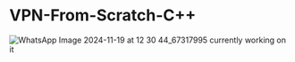 # VPN-From-Scratch-C++
![WhatsApp Image 2024-11-19 at 12 30 44_67317995](https://github.com/user-attachments/assets/6ca40239-9031-4a76-9c19-19ce5b59d15d)
currently working on it
